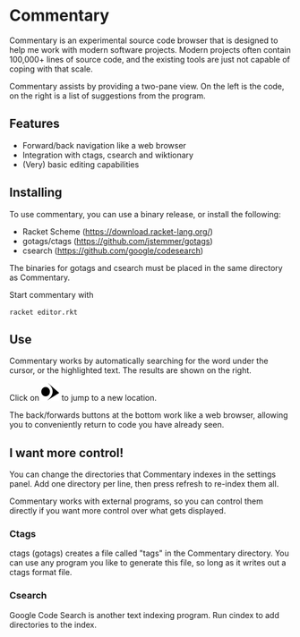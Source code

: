 # Commentary

Commentary is an experimental source code browser that is designed to help me work with modern software projects.  Modern projects often contain 100,000+ lines of source code, and the existing tools are just not capable of coping with that scale.

Commentary assists by providing a two-pane view.  On the left is the code, on the right is a list of suggestions from the program.

## Features

* Forward/back navigation like a web browser
* Integration with ctags, csearch and wiktionary
* (Very) basic editing capabilities

## Installing

To use commentary, you can use a binary release, or install the following:

* Racket Scheme (https://download.racket-lang.org/)
* gotags/ctags (https://github.com/jstemmer/gotags)
* csearch (https://github.com/google/codesearch)

The binaries for gotags and csearch must be placed in the same directory as Commentary.

Start commentary with 

    racket editor.rkt

## Use

Commentary works by automatically searching for the word under the cursor, or the highlighted text.  The results are shown on the right.

Click on ![the pointy arrow](graphics/jump-32.png) to jump to a new location.

The back/forwards buttons at the bottom work like a web browser, allowing you to conveniently return to code you have already seen.

## I want more control!

You can change the directories that Commentary indexes in the settings panel.  Add one directory per line, then press refresh to re-index them all.

Commentary works with external programs, so you can control them directly if you want more control over what gets displayed.

### Ctags

ctags (gotags) creates a file called "tags" in the Commentary directory.  You can use any program you like to generate this file, so long as it writes out a ctags format file.

### Csearch

Google Code Search is another text indexing program.  Run cindex to add directories to the index.



